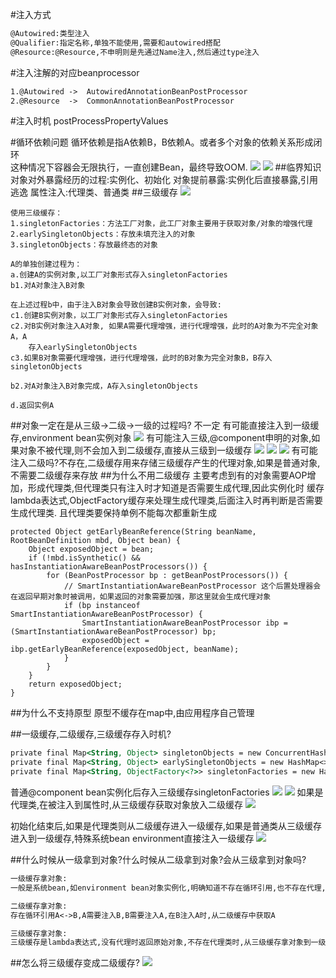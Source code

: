 #注入方式
```asp
@Autowired:类型注入
@Qualifier:指定名称,单独不能使用,需要和autowired搭配
@Resource:@Resource,不申明则是先通过Name注入,然后通过type注入

```
#注入注解的对应beanprocessor
```asp
1.@Autowired ->  AutowiredAnnotationBeanPostProcessor
2.@Resource  ->  CommonAnnotationBeanPostProcessor
```
#注入时机
postProcessPropertyValues

#循环依赖问题
[](https://zhuanlan.zhihu.com/p/84267654)
循环依赖是指A依赖B，B依赖A。或者多个对象的依赖关系形成闭环  
这种情况下容器会无限执行，一直创建Bean，最终导致OOM.
![](.z_spring_01_ioc_06_依赖注入_注入方式_注入对应beanprocessor_循环依赖_三级缓存_images/fd46ddc7.png)
![](.z_spring_01_ioc_06_依赖注入_注入方式_注入对应beanprocessor_循环依赖_三级缓存_images/5109928a.png)
##临界知识
对象对外暴露经历的过程:实例化、初始化
对象提前暴露:实例化后直接暴露,引用逃逸
属性注入:代理类、普通类
##三级缓存
![](.z_spring_01_ioc_05_依赖注入_注入方式_注入对应beanprocessor_循环依赖_三级缓存_images/cbe39dd4.png)
[](https://www.cnblogs.com/semi-sub/p/13548479.html)
[](https://zhuanlan.zhihu.com/p/259255169)
[](https://zhuanlan.zhihu.com/p/84267654)
```
使用三级缓存：
1.singletonFactories：方法工厂对象，此工厂对象主要用于获取对象/对象的增强代理
2.earlySingletonObjects：存放未填充注入的对象
3.singletonObjects：存放最终态的对象
```
```
A的单独创建过程为：
a.创建A的实例对象,以工厂对象形式存入singletonFactories
b1.对A对象注入B对象

在上述过程b中，由于注入B对象会导致创建B实例对象，会导致:
c1.创建B实例对象，以工厂对象形式存入singletonFactories
c2.对B实例对象注入A对象, 如果A需要代理增强，进行代理增强，此时的A对象为不完全对象A，A
    存入earlySingletonObjects
c3.如果B对象需要代理增强，进行代理增强，此时的B对象为完全对象B，B存入singletonObjects

b2.对A对象注入B对象完成，A存入singletonObjects

d.返回实例A
```
##对象一定在是从三级->二级->一级的过程吗?
不一定
有可能直接注入到一级缓存,environment bean实例对象
![](.z_spring_01_ioc_06_依赖注入_注入方式_注入对应beanprocessor_循环依赖_三级缓存_images/8f825bdb.png)
有可能注入三级,@component申明的对象,如果对象不被代理,则不会加入到二级缓存,直接从三级到一级缓存
![](.z_spring_01_ioc_06_依赖注入_注入方式_注入对应beanprocessor_循环依赖_三级缓存_images/76753b17.png)
![](.z_spring_01_ioc_06_依赖注入_注入方式_注入对应beanprocessor_循环依赖_三级缓存_images/51b7ea8d.png)
![](.z_spring_01_ioc_06_依赖注入_注入方式_注入对应beanprocessor_循环依赖_三级缓存_images/d736a32c.png)
有可能注入二级吗?不存在,二级缓存用来存储三级缓存产生的代理对象,如果是普通对象,不需要二级缓存来存放
##为什么不用二级缓存
主要考虑到有的对象需要AOP增加，形成代理类,但代理类只有注入时才知道是否需要生成代理,因此实例化时
缓存lambda表达式,ObjectFactory缓存来处理生成代理类,后面注入时再判断是否需要生成代理类.
且代理类要保持单例不能每次都重新生成
```
protected Object getEarlyBeanReference(String beanName, RootBeanDefinition mbd, Object bean) {
    Object exposedObject = bean;
    if (!mbd.isSynthetic() && hasInstantiationAwareBeanPostProcessors()) {
        for (BeanPostProcessor bp : getBeanPostProcessors()) {
            // SmartInstantiationAwareBeanPostProcessor 这个后置处理器会在返回早期对象时被调用，如果返回的对象需要加强，那这里就会生成代理对象
            if (bp instanceof SmartInstantiationAwareBeanPostProcessor) {
                SmartInstantiationAwareBeanPostProcessor ibp = (SmartInstantiationAwareBeanPostProcessor) bp;
                exposedObject = ibp.getEarlyBeanReference(exposedObject, beanName);
            }
        }
    }
    return exposedObject;
}

```
##为什么不支持原型
原型不缓存在map中,由应用程序自己管理


##一级缓存,二级缓存,三级缓存存入时机?
```asp
private final Map<String, Object> singletonObjects = new ConcurrentHashMap<>(256);//一级
private final Map<String, Object> earlySingletonObjects = new HashMap<>(16);//二级
private final Map<String, ObjectFactory<?>> singletonFactories = new HashMap<>(16);//三级
```
普通@component bean实例化后存入三级缓存singletonFactories
![](.z_spring_01_ioc_06_依赖注入_注入方式_注入对应beanprocessor_循环依赖_三级缓存_images/3da244ed.png)
![](.z_spring_01_ioc_06_依赖注入_注入方式_注入对应beanprocessor_循环依赖_三级缓存_images/bbd2bf97.png)
如果是代理类,在被注入到属性时,从三级缓存获取对象放入二级缓存
![](.z_spring_01_ioc_06_依赖注入_注入方式_注入对应beanprocessor_循环依赖_三级缓存_images/85eb7228.png)

初始化结束后,如果是代理类则从二级缓存进入一级缓存,如果是普通类从三级缓存进入到一级缓存,特殊系统bean environment直接注入一级缓存
![](.z_spring_01_ioc_06_依赖注入_注入方式_注入对应beanprocessor_循环依赖_三级缓存_images/46989f15.png)

##什么时候从一级拿到对象?什么时候从二级拿到对象?会从三级拿到对象吗?
```asp
一级缓存拿对象:
一般是系统bean,如environment bean对象实例化,明确知道不存在循环引用,也不存在代理,直接加入到一级缓存
```
```asp
二级缓存拿对象:
存在循环引用A<->B,A需要注入B,B需要注入A,在B注入A时,从二级缓存中获取A
```
```asp
三级缓存拿对象:
三级缓存是lambda表达式,没有代理时返回原始对象,不存在代理类时,从三级缓存拿对象到一级缓存中,不经过二级缓存
```

##怎么将三级缓存变成二级缓存?
![](.z_spring_01_ioc_06_依赖注入_注入方式_注入对应beanprocessor_循环依赖_三级缓存_images/11ed680d.png)

